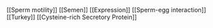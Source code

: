 [[Sperm motility]]
[[Semen]]
[[Expression]]
[[Sperm-egg interaction]]
[[Turkey]]
[[Cysteine-rich Secretory Protein]]
